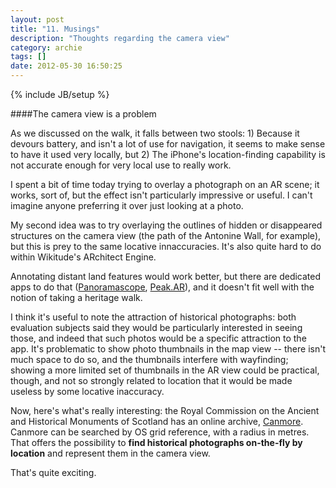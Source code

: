 ```yaml
---
layout: post
title: "11. Musings"
description: "Thoughts regarding the camera view"
category: archie
tags: []
date: 2012-05-30 16:50:25
---
```

{% include JB/setup %}

####The camera view is a problem

As we discussed on the walk, it falls between two stools: 1) Because it devours battery, and isn't a lot of use for navigation, it seems to make sense to have it used very locally, but 2) The iPhone's location-finding capability is not accurate enough for very local use to really work.

I spent a bit of time today trying to overlay a photograph on an AR scene; it works, sort of, but the effect isn't particularly impressive or useful. I can't imagine anyone preferring it over just looking at a photo.

My second idea was to try overlaying the outlines of hidden or disappeared structures on the camera view (the path of the Antonine Wall, for example), but this is prey to the same locative innaccuracies. It's also quite hard to do within Wikitude's ARchitect Engine.

Annotating distant land features would work better, but there are dedicated apps to do that ([Panoramascope](http://panoramascope.com/), [Peak.AR](http://peakar.salzburgresearch.at/)), and it doesn't fit well with the notion of taking a heritage walk.

I think it's useful to note the attraction of historical photographs: both evaluation subjects said they would be particularly interested in seeing those, and indeed that such photos would be a specific attraction to the app. It's problematic to show photo thumbnails in the map view -- there isn't much space to do so, and the thumbnails interfere with wayfinding; showing a more limited set of thumbnails in the AR view could be practical, though, and not so strongly related to location that it would be made useless by some locative inaccuracy.

Now, here's what's really interesting: the Royal Commission on the Ancient and Historical Monuments of Scotland has an online archive, [Canmore](http://canmore.rcahms.gov.uk). Canmore can be searched by OS grid reference, with a radius in metres. That offers the possibility to **find historical photographs on-the-fly by location** and represent them in the camera view.

That's quite exciting.

